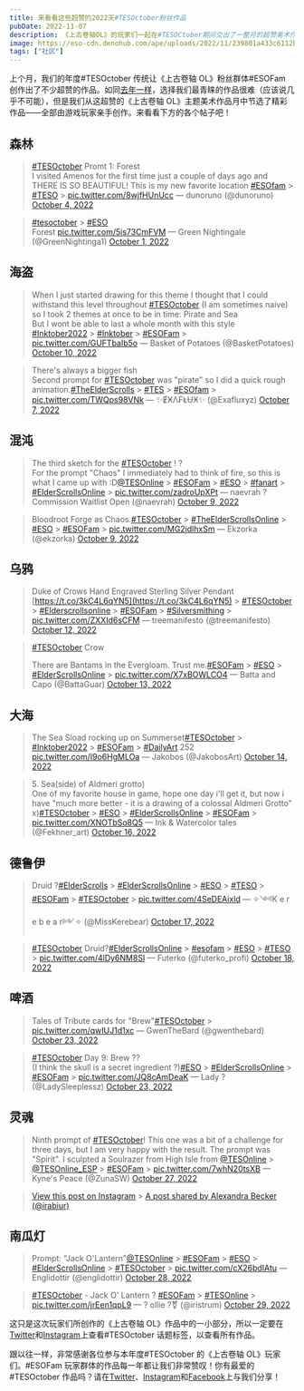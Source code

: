 ```yaml
---
title: 来看看这些超赞的2022天#TESOctober粉丝作品
pubDate: 2022-11-07
description: 《上古卷轴OL》的玩家们一起在#TESOCtober期间交出了一整月的超赞美术作品——来看看其中的一些精彩作品吧！
image: https://eso-cdn.denohub.com/ape/uploads/2022/11/239801a433c6112b185e621378499ce5.jpg
tags: ["社区"]
---
```


上个月，我们的年度#TESOctober 传统让《上古卷轴 OL》粉丝群体#ESOFam
创作出了不少超赞的作品。如同[去年一样](/news/post/61195)，选择我们最青睐的作品很难（应该说几乎不可能），但是我们从这超赞的《上古卷轴
OL》主题美术作品月中节选了精彩作品——全部由游戏玩家亲手创作。来看看下方的各个帖子吧！

## 森林

> [#TESOctober](https://twitter.com/hashtag/TESOctober?src=hash&ref_src=twsrc%5Etfw) Promt 1: Forest\
> I visited Amenos for the first time just a couple of days ago and THERE IS SO BEAUTIFUL! This is my new favorite
> location [#ESOfam](https://twitter.com/hashtag/ESOfam?src=hash&ref_src=twsrc%5Etfw) >
> [#TESO](https://twitter.com/hashtag/TESO?src=hash&ref_src=twsrc%5Etfw) >
> [pic.twitter.com/8wjfHUnUcc](https://t.co/8wjfHUnUcc) — dunoruno (@dunoruno)
> [October 4, 2022](https://twitter.com/dunoruno/status/1577371010269069327?ref_src=twsrc%5Etfw)

> [#tesoctober](https://twitter.com/hashtag/tesoctober?src=hash&ref_src=twsrc%5Etfw) >
> [#ESO](https://twitter.com/hashtag/ESO?src=hash&ref_src=twsrc%5Etfw)\
> Forest [pic.twitter.com/5is73CmFVM](https://t.co/5is73CmFVM) — Green Nightingale (@GreenNightinga1)
> [October 1, 2022](https://twitter.com/GreenNightinga1/status/1576285674587639808?ref_src=twsrc%5Etfw)

## 海盗

> When I just started drawing for this theme I thought that I could withstand this level throughout
> [#TESOctober](https://twitter.com/hashtag/TESOctober?src=hash&ref_src=twsrc%5Etfw) (I am sometimes naive) so I took 2
> themes at once to be in time: Pirate and Sea\
> But I wont be able to last a whole month with this style\
> [#Inktober2022](https://twitter.com/hashtag/Inktober2022?src=hash&ref_src=twsrc%5Etfw) >
> [#Inktober](https://twitter.com/hashtag/Inktober?src=hash&ref_src=twsrc%5Etfw) >
> [#ESOFam](https://twitter.com/hashtag/ESOFam?src=hash&ref_src=twsrc%5Etfw) >
> [pic.twitter.com/GUFTbaIb5o](https://t.co/GUFTbaIb5o) — Basket of Potatoes (@BasketPotatoes)
> [October 10, 2022](https://twitter.com/BasketPotatoes/status/1579433043349372931?ref_src=twsrc%5Etfw)

> There's always a bigger fish\
> Second prompt for [#TESOctober](https://twitter.com/hashtag/TESOctober?src=hash&ref_src=twsrc%5Etfw) was "pirate" so I
> did a quick rough
> animation.[#TheElderScrolls](https://twitter.com/hashtag/TheElderScrolls?src=hash&ref_src=twsrc%5Etfw) >
> [#TES](https://twitter.com/hashtag/TES?src=hash&ref_src=twsrc%5Etfw) >
> [#ESOfam](https://twitter.com/hashtag/ESOfam?src=hash&ref_src=twsrc%5Etfw) >
> [pic.twitter.com/TWQps98VNk](https://t.co/TWQps98VNk) — ✨ɆӾΛ₣ⱠɄӾ✨ (@Exafluxyz)
> [October 7, 2022](https://twitter.com/Exafluxyz/status/1578429963321348096?ref_src=twsrc%5Etfw)

## 混沌

> The third sketch for the [#TESOctober](https://twitter.com/hashtag/TESOctober?src=hash&ref_src=twsrc%5Etfw) ! ?\
> For the prompt "Chaos" I immediately had to think of fire, so this is what I came up with
> :D[@TESOnline](https://twitter.com/TESOnline?ref_src=twsrc%5Etfw) >
> [#ESOFam](https://twitter.com/hashtag/ESOFam?src=hash&ref_src=twsrc%5Etfw) >
> [#ESO](https://twitter.com/hashtag/ESO?src=hash&ref_src=twsrc%5Etfw) >
> [#fanart](https://twitter.com/hashtag/fanart?src=hash&ref_src=twsrc%5Etfw) >
> [#ElderScrollsOnline](https://twitter.com/hashtag/ElderScrollsOnline?src=hash&ref_src=twsrc%5Etfw) >
> [pic.twitter.com/zadroUpXPt](https://t.co/zadroUpXPt) — naevrah ? Commission Waitlist Open (@naevrah)
> [October 9, 2022](https://twitter.com/naevrah/status/1579039252259942400?ref_src=twsrc%5Etfw)

> Bloodroot Forge as Chaos.[#TESOctober](https://twitter.com/hashtag/TESOctober?src=hash&ref_src=twsrc%5Etfw) >
> [#TheElderScrollsOnline](https://twitter.com/hashtag/TheElderScrollsOnline?src=hash&ref_src=twsrc%5Etfw) >
> [#ESO](https://twitter.com/hashtag/ESO?src=hash&ref_src=twsrc%5Etfw) >
> [#ESOFam](https://twitter.com/hashtag/ESOFam?src=hash&ref_src=twsrc%5Etfw) >
> [pic.twitter.com/MG2jdlhxSm](https://t.co/MG2jdlhxSm) — Ekzorka (@ekzorka)
> [October 9, 2022](https://twitter.com/ekzorka/status/1579163986612080640?ref_src=twsrc%5Etfw)

## 乌鸦

> Duke of Crows Hand Engraved Sterling Silver Pendant [https://t.co/3kC4L6qYN5](https://t.co/3kC4L6qYN5) >
> [#TESOctober](https://twitter.com/hashtag/TESOctober?src=hash&ref_src=twsrc%5Etfw) >
> [#Elderscrollsonline](https://twitter.com/hashtag/Elderscrollsonline?src=hash&ref_src=twsrc%5Etfw) >
> [#ESOFam](https://twitter.com/hashtag/ESOFam?src=hash&ref_src=twsrc%5Etfw) >
> [#Silversmithing](https://twitter.com/hashtag/Silversmithing?src=hash&ref_src=twsrc%5Etfw) >
> [pic.twitter.com/ZXXId6sCFM](https://t.co/ZXXId6sCFM) — treemanifesto (@treemanifesto)
> [October 12, 2022](https://twitter.com/treemanifesto/status/1580346154516369409?ref_src=twsrc%5Etfw)

> [#TESOctober](https://twitter.com/hashtag/TESOctober?src=hash&ref_src=twsrc%5Etfw) Crow
>
> There are Bantams in the Evergloam. Trust
> me.[#ESOFam](https://twitter.com/hashtag/ESOFam?src=hash&ref_src=twsrc%5Etfw) >
> [#ESO](https://twitter.com/hashtag/ESO?src=hash&ref_src=twsrc%5Etfw) >
> [#ElderScrollsOnline](https://twitter.com/hashtag/ElderScrollsOnline?src=hash&ref_src=twsrc%5Etfw) >
> [pic.twitter.com/X7xBOWLCO4](https://t.co/X7xBOWLCO4) — Batta and Capo (@BattaGuar)
> [October 13, 2022](https://twitter.com/BattaGuar/status/1580560891795628032?ref_src=twsrc%5Etfw)

## 大海

> The Sea Sload rocking up on
> Summerset[#TESOctober](https://twitter.com/hashtag/TESOctober?src=hash&ref_src=twsrc%5Etfw) >
> [#Inktober2022](https://twitter.com/hashtag/Inktober2022?src=hash&ref_src=twsrc%5Etfw) >
> [#ESOFam](https://twitter.com/hashtag/ESOFam?src=hash&ref_src=twsrc%5Etfw) >
> [#DailyArt](https://twitter.com/hashtag/DailyArt?src=hash&ref_src=twsrc%5Etfw) 252
> [pic.twitter.com/I9o6HgMLOa](https://t.co/I9o6HgMLOa) — Jakobos (@JakobosArt)
> [October 14, 2022](https://twitter.com/JakobosArt/status/1580744005088063488?ref_src=twsrc%5Etfw)

> 5\. Sea(side) of Aldmeri grotto)\
> One of my favorite house in game, hope one day i'll get it, but now i have "much more better - it is a drawing of a
> colossal Aldmeri Grotto" x)[#TESOctober](https://twitter.com/hashtag/TESOctober?src=hash&ref_src=twsrc%5Etfw) >
> [#ESO](https://twitter.com/hashtag/ESO?src=hash&ref_src=twsrc%5Etfw) >
> [#ElderScrollsOnline](https://twitter.com/hashtag/ElderScrollsOnline?src=hash&ref_src=twsrc%5Etfw) >
> [#ESOFam](https://twitter.com/hashtag/ESOFam?src=hash&ref_src=twsrc%5Etfw) >
> [pic.twitter.com/XNOTbSo8Q5](https://t.co/XNOTbSo8Q5) — Ink & Watercolor tales (@Fekhner_art)
> [October 16, 2022](https://twitter.com/Fekhner_art/status/1581563710358708224?ref_src=twsrc%5Etfw)

## 德鲁伊

> Druid ?[#ElderScrolls](https://twitter.com/hashtag/ElderScrolls?src=hash&ref_src=twsrc%5Etfw) >
> [#ElderScrollsOnline](https://twitter.com/hashtag/ElderScrollsOnline?src=hash&ref_src=twsrc%5Etfw) >
> [#ESO](https://twitter.com/hashtag/ESO?src=hash&ref_src=twsrc%5Etfw) >
> [#TESO](https://twitter.com/hashtag/TESO?src=hash&ref_src=twsrc%5Etfw) >
> [#ESOFam](https://twitter.com/hashtag/ESOFam?src=hash&ref_src=twsrc%5Etfw) >
> [#TESOctober](https://twitter.com/hashtag/TESOctober?src=hash&ref_src=twsrc%5Etfw) >
> [pic.twitter.com/4SeDEAixld](https://t.co/4SeDEAixld) — ✧༺K e r e b e a r༻✧ (@MissKerebear)
> [October 17, 2022](https://twitter.com/MissKerebear/status/1582005420474130432?ref_src=twsrc%5Etfw)

> [#TESOctober](https://twitter.com/hashtag/TESOctober?src=hash&ref_src=twsrc%5Etfw)
> Druid?[#ElderScrollsOnline](https://twitter.com/hashtag/ElderScrollsOnline?src=hash&ref_src=twsrc%5Etfw) >
> [#esofam](https://twitter.com/hashtag/esofam?src=hash&ref_src=twsrc%5Etfw) >
> [#ESO](https://twitter.com/hashtag/ESO?src=hash&ref_src=twsrc%5Etfw) >
> [#TESO](https://twitter.com/hashtag/TESO?src=hash&ref_src=twsrc%5Etfw) >
> [pic.twitter.com/4lDy6NM8SI](https://t.co/4lDy6NM8SI) — Futerko (@futerko_profi)
> [October 18, 2022](https://twitter.com/futerko_profi/status/1582438641879556096?ref_src=twsrc%5Etfw)

## 啤酒

> Tales of Tribute cards for "Brew"[#TESOctober](https://twitter.com/hashtag/TESOctober?src=hash&ref_src=twsrc%5Etfw) >
> [pic.twitter.com/qwIUJ1d1xc](https://t.co/qwIUJ1d1xc) — GwenTheBard (@gwenthebard)
> [October 23, 2022](https://twitter.com/gwenthebard/status/1584178242311049217?ref_src=twsrc%5Etfw)

> [#TESOctober](https://twitter.com/hashtag/TESOctober?src=hash&ref_src=twsrc%5Etfw) Day 9: Brew ??\
> (I think the skull is a secret ingredient ?)[#ESO](https://twitter.com/hashtag/ESO?src=hash&ref_src=twsrc%5Etfw) >
> [#ElderScrollsOnline](https://twitter.com/hashtag/ElderScrollsOnline?src=hash&ref_src=twsrc%5Etfw) >
> [#ESOFam](https://twitter.com/hashtag/ESOFam?src=hash&ref_src=twsrc%5Etfw) >
> [pic.twitter.com/JQ8cAmDeaK](https://t.co/JQ8cAmDeaK) — Lady ? (@LadySleeplessz)
> [October 23, 2022](https://twitter.com/LadySleeplessz/status/1584167757020598274?ref_src=twsrc%5Etfw)

## 灵魂

> Ninth prompt of [#TESOctober](https://twitter.com/hashtag/TESOctober?src=hash&ref_src=twsrc%5Etfw)! This one was a bit
> of a challenge for three days, but I am very happy with the result. The prompt was "Spirit". I sculpted a Soulrazer
> from High Isle from [@TESOnline](https://twitter.com/TESOnline?ref_src=twsrc%5Etfw) >
> [@TESOnline_ESP](https://twitter.com/TESOnline_ESP?ref_src=twsrc%5Etfw) >
> [#ESOFam](https://twitter.com/hashtag/ESOFam?src=hash&ref_src=twsrc%5Etfw) >
> [pic.twitter.com/7whN20tsXB](https://t.co/7whN20tsXB) — Kyne's Peace (@ZunaSW)
> [October 27, 2022](https://twitter.com/ZunaSW/status/1585671631757885442?ref_src=twsrc%5Etfw)

> [View this post on Instagram](https://www.instagram.com/p/CkNmTrqqEOG/?utm_source=ig_embed&utm_campaign=loading) >
> [A post shared by Alexandra Becker (@irabiur)](https://www.instagram.com/p/CkNmTrqqEOG/?utm_source=ig_embed&utm_campaign=loading)

## 南瓜灯

> Prompt: "Jack O'Lantern"[@TESOnline](https://twitter.com/TESOnline?ref_src=twsrc%5Etfw) >
> [#ESOFam](https://twitter.com/hashtag/ESOFam?src=hash&ref_src=twsrc%5Etfw) >
> [#ESO](https://twitter.com/hashtag/ESO?src=hash&ref_src=twsrc%5Etfw) >
> [#ElderScrollsOnline](https://twitter.com/hashtag/ElderScrollsOnline?src=hash&ref_src=twsrc%5Etfw) >
> [#TESOctober](https://twitter.com/hashtag/TESOctober?src=hash&ref_src=twsrc%5Etfw) >
> [pic.twitter.com/cX26bdIAtu](https://t.co/cX26bdIAtu) — Englidottir (@englidottir)
> [October 28, 2022](https://twitter.com/englidottir/status/1585998570506915842?ref_src=twsrc%5Etfw)

> [#TESOctober](https://twitter.com/hashtag/TESOctober?src=hash&ref_src=twsrc%5Etfw) - Jack O' Lantern ?
> [#ESOFam](https://twitter.com/hashtag/ESOFam?src=hash&ref_src=twsrc%5Etfw) >
> [#TESOnline](https://twitter.com/hashtag/TESOnline?src=hash&ref_src=twsrc%5Etfw) >
> [pic.twitter.com/jrEen1qpL9](https://t.co/jrEen1qpL9) — ? ollie ?️‍⚧️ (@iristrum)
> [October 29, 2022](https://twitter.com/iristrum/status/1586474619590131720?ref_src=twsrc%5Etfw)

这只是这次玩家们所创作的《上古卷轴
OL》作品中的一小部分，所以一定要在[Twitter](https://twitter.com/hashtag/TESOctober)和[Instagram](https://www.instagram.com/explore/tags/tesoctober/)上查看#TESOctober
话题标签，以查看所有作品。

跟以往一样，非常感谢各位参与本年度#TESOctober 的《上古卷轴 OL》玩家们。#ESOFam
玩家群体的作品每一年都让我们非常赞叹！你有最爱的#TESOctober
作品吗？请在[Twitter](https://twitter.com/TESOnline)、[Instagram](https://www.instagram.com/elderscrollsonline/)和[Facebook](https://www.facebook.com/ElderScrollsOnline)上与我们分享！
